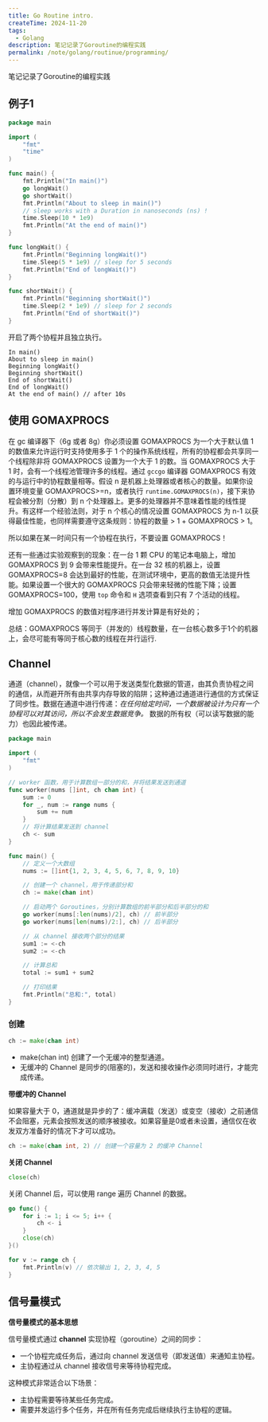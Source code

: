 ```yaml
---
title: Go Routine intro.
createTime: 2024-11-20
tags:
  - Golang
description: 笔记记录了Goroutine的编程实践
permalink: /note/golang/routinue/programming/
---
```

 笔记记录了Goroutine的编程实践
<!-- more -->
## 例子1 

```go
package main

import (
	"fmt"
	"time"
)

func main() {
	fmt.Println("In main()")
	go longWait()
	go shortWait()
	fmt.Println("About to sleep in main()")
	// sleep works with a Duration in nanoseconds (ns) !
	time.Sleep(10 * 1e9)
	fmt.Println("At the end of main()")
}

func longWait() {
	fmt.Println("Beginning longWait()")
	time.Sleep(5 * 1e9) // sleep for 5 seconds
	fmt.Println("End of longWait()")
}

func shortWait() {
	fmt.Println("Beginning shortWait()")
	time.Sleep(2 * 1e9) // sleep for 2 seconds
	fmt.Println("End of shortWait()")
}
```

开启了两个协程并且独立执行。

```
In main()
About to sleep in main()
Beginning longWait()
Beginning shortWait()
End of shortWait()
End of longWait()
At the end of main() // after 10s
```

## 使用 GOMAXPROCS

在 gc 编译器下（6g 或者 8g）你必须设置 GOMAXPROCS 为一个大于默认值 1 的数值来允许运行时支持使用多于 1 个的操作系统线程，所有的协程都会共享同一个线程除非将 GOMAXPROCS 设置为一个大于 1 的数。当 GOMAXPROCS 大于 1 时，会有一个线程池管理许多的线程。通过 `gccgo` 编译器 GOMAXPROCS 有效的与运行中的协程数量相等。假设 n 是机器上处理器或者核心的数量。如果你设置环境变量 GOMAXPROCS>=n，或者执行 `runtime.GOMAXPROCS(n)`，接下来协程会被分割（分散）到 n 个处理器上。更多的处理器并不意味着性能的线性提升。有这样一个经验法则，对于 n 个核心的情况设置 GOMAXPROCS 为 n-1 以获得最佳性能，也同样需要遵守这条规则：协程的数量 > 1 + GOMAXPROCS > 1。

所以如果在某一时间只有一个协程在执行，不要设置 GOMAXPROCS！

还有一些通过实验观察到的现象：在一台 1 颗 CPU 的笔记本电脑上，增加 GOMAXPROCS 到 9 会带来性能提升。在一台 32 核的机器上，设置 GOMAXPROCS=8 会达到最好的性能，在测试环境中，更高的数值无法提升性能。如果设置一个很大的 GOMAXPROCS 只会带来轻微的性能下降；设置 GOMAXPROCS=100，使用 `top` 命令和 `H` 选项查看到只有 7 个活动的线程。

增加 GOMAXPROCS 的数值对程序进行并发计算是有好处的；

总结：GOMAXPROCS 等同于（并发的）线程数量，在一台核心数多于1个的机器上，会尽可能有等同于核心数的线程在并行运行.

## Channel

通道（channel），就像一个可以用于发送类型化数据的管道，由其负责协程之间的通信，从而避开所有由共享内存导致的陷阱；这种通过通道进行通信的方式保证了同步性。数据在通道中进行传递：_在任何给定时间，一个数据被设计为只有一个协程可以对其访问，所以不会发生数据竞争。_ 数据的所有权（可以读写数据的能力）也因此被传递。

```go
package main

import (
	"fmt"
)

// worker 函数，用于计算数组一部分的和，并将结果发送到通道
func worker(nums []int, ch chan int) {
	sum := 0
	for _, num := range nums {
		sum += num
	}
	// 将计算结果发送到 channel
	ch <- sum
}

func main() {
	// 定义一个大数组
	nums := []int{1, 2, 3, 4, 5, 6, 7, 8, 9, 10}

	// 创建一个 channel，用于传递部分和
	ch := make(chan int)

	// 启动两个 Goroutines，分别计算数组的前半部分和后半部分的和
	go worker(nums[:len(nums)/2], ch) // 前半部分
	go worker(nums[len(nums)/2:], ch) // 后半部分

	// 从 channel 接收两个部分的结果
	sum1 := <-ch
	sum2 := <-ch

	// 计算总和
	total := sum1 + sum2

	// 打印结果
	fmt.Println("总和:", total)
}
```

### 创建

```go
ch := make(chan int)
```

+ make(chan int) 创建了一个无缓冲的整型通道。
+ 无缓冲的 Channel 是同步的(阻塞的)，发送和接收操作必须同时进行，才能完成传递。

**带缓冲的 Channel**

如果容量大于 0，通道就是异步的了：缓冲满载（发送）或变空（接收）之前通信不会阻塞，元素会按照发送的顺序被接收。如果容量是0或者未设置，通信仅在收发双方准备好的情况下才可以成功。

```go
ch := make(chan int, 2) // 创建一个容量为 2 的缓冲 Channel
```

**关闭 Channel**

```go
close(ch)
```

关闭 Channel 后，可以使用 range 遍历 Channel 的数据。

```go
go func() {
    for i := 1; i <= 5; i++ {
        ch <- i
    }
    close(ch)
}()

for v := range ch {
    fmt.Println(v) // 依次输出 1, 2, 3, 4, 5
}
```

## 信号量模式

**信号量模式的基本思想**

信号量模式通过 **channel** 实现协程（goroutine）之间的同步：

+ 一个协程完成任务后，通过向 channel 发送信号（即发送值）来通知主协程。
+ 主协程通过从 channel 接收信号来等待协程完成。

这种模式非常适合以下场景：

+ 主协程需要等待某些任务完成。
+ 需要并发运行多个任务，并在所有任务完成后继续执行主协程的逻辑。
